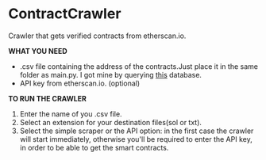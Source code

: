 # ContractCrawler
Crawler that gets verified contracts from etherscan.io.

**WHAT YOU NEED**
- .csv file containing the address of the contracts.Just place it in the same folder as main.py. I got mine by querying [this](https://github.com/blockchain-etl/ethereum2-etl) database.
- API key from etherscan.io. (optional)


**TO RUN THE CRAWLER**
1. Enter the name of you .csv file.
2. Select an extension for your destination files(sol or txt).
3. Select the simple scraper or the API option: in the first case the crawler will start immediately, otherwise you'll be required to enter the API key, in order to be able to get the smart contracts.